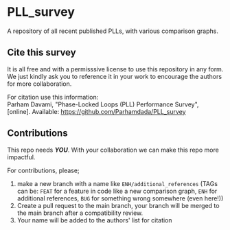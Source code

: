 # PLL_survey
A repository of all recent published PLLs, with various comparison graphs.

## Cite this survey
It is all free and with a permisssive license to use this repository in any form. We just kindly ask you to reference it in your work to encourage the authors for more collaboration.

For citation use this information: \
Parham Davami, "Phase-Locked Loops (PLL) Performance Survey", [online]. Available: https://github.com/Parhamdada/PLL_survey

## Contributions
This repo needs ***YOU***. With your collaboration we can make this repo more impactful.

For contributions, please;
1. make a new branch with a name like `ENH/additional_references` (TAGs can be: `FEAT` for a feature in code like a new comparison graph, `ENH` for additional references, `BUG` for something wrong somewhere (even here!))
2. Create a pull request to the main branch, your branch will be merged to the main branch after a compatibility review.
3. Your name will be added to the authors' list for citation